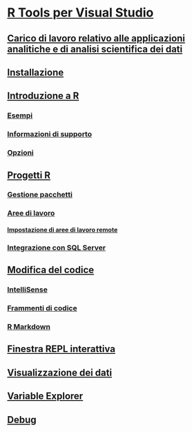 # [R Tools per Visual Studio](index.md)
## [Carico di lavoro relativo alle applicazioni analitiche e di analisi scientifica dei dati](data-science-workload.md)
## [Installazione](installation.md)
## [Introduzione a R](getting-started-with-r.md)
### [Esempi](getting-started-samples.md)
### [Informazioni di supporto](getting-started-help.md)
### [Opzioni](options.md)
## [Progetti R](projects.md)
### [Gestione pacchetti](package-manager.md)
### [Aree di lavoro](workspaces.md)
#### [Impostazione di aree di lavoro remote](workspaces-remote-setup.md)
### [Integrazione con SQL Server](sql-server.md)
## [Modifica del codice](code-editing.md)
### [IntelliSense](code-intellisense.md)
### [Frammenti di codice](code-snippets.md)
### [R Markdown](rmarkdown.md)
## [Finestra REPL interattiva](interactive-repl.md)
## [Visualizzazione dei dati](visualizing-data.md)
## [Variable Explorer](variable-explorer.md)
## [Debug](debugging.md)